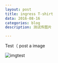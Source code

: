 ```yaml
---
layout: post
title: ingress T-shirt
data: 2016-08-16
categories: blog
description: 测试传图片

---
```

Test（ post a image

![imgtest](http://i2.buimg.com/4851/ba82711b32f13259.png)




